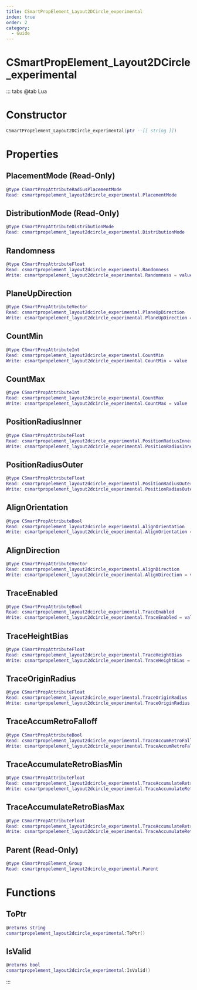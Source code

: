 ```yaml
---
title: CSmartPropElement_Layout2DCircle_experimental
index: true
order: 2
category:
  - Guide
---
```


# CSmartPropElement_Layout2DCircle_experimental

::: tabs
@tab Lua
# Constructor
```lua
CSmartPropElement_Layout2DCircle_experimental(ptr --[[ string ]])
```
# Properties
## PlacementMode (Read-Only)
```lua
@type CSmartPropAttributeRadiusPlacementMode
Read: csmartpropelement_layout2dcircle_experimental.PlacementMode
```
## DistributionMode (Read-Only)
```lua
@type CSmartPropAttributeDistributionMode
Read: csmartpropelement_layout2dcircle_experimental.DistributionMode
```
## Randomness 
```lua
@type CSmartPropAttributeFloat
Read: csmartpropelement_layout2dcircle_experimental.Randomness
Write: csmartpropelement_layout2dcircle_experimental.Randomness = value
```
## PlaneUpDirection 
```lua
@type CSmartPropAttributeVector
Read: csmartpropelement_layout2dcircle_experimental.PlaneUpDirection
Write: csmartpropelement_layout2dcircle_experimental.PlaneUpDirection = value
```
## CountMin 
```lua
@type CSmartPropAttributeInt
Read: csmartpropelement_layout2dcircle_experimental.CountMin
Write: csmartpropelement_layout2dcircle_experimental.CountMin = value
```
## CountMax 
```lua
@type CSmartPropAttributeInt
Read: csmartpropelement_layout2dcircle_experimental.CountMax
Write: csmartpropelement_layout2dcircle_experimental.CountMax = value
```
## PositionRadiusInner 
```lua
@type CSmartPropAttributeFloat
Read: csmartpropelement_layout2dcircle_experimental.PositionRadiusInner
Write: csmartpropelement_layout2dcircle_experimental.PositionRadiusInner = value
```
## PositionRadiusOuter 
```lua
@type CSmartPropAttributeFloat
Read: csmartpropelement_layout2dcircle_experimental.PositionRadiusOuter
Write: csmartpropelement_layout2dcircle_experimental.PositionRadiusOuter = value
```
## AlignOrientation 
```lua
@type CSmartPropAttributeBool
Read: csmartpropelement_layout2dcircle_experimental.AlignOrientation
Write: csmartpropelement_layout2dcircle_experimental.AlignOrientation = value
```
## AlignDirection 
```lua
@type CSmartPropAttributeVector
Read: csmartpropelement_layout2dcircle_experimental.AlignDirection
Write: csmartpropelement_layout2dcircle_experimental.AlignDirection = value
```
## TraceEnabled 
```lua
@type CSmartPropAttributeBool
Read: csmartpropelement_layout2dcircle_experimental.TraceEnabled
Write: csmartpropelement_layout2dcircle_experimental.TraceEnabled = value
```
## TraceHeightBias 
```lua
@type CSmartPropAttributeFloat
Read: csmartpropelement_layout2dcircle_experimental.TraceHeightBias
Write: csmartpropelement_layout2dcircle_experimental.TraceHeightBias = value
```
## TraceOriginRadius 
```lua
@type CSmartPropAttributeFloat
Read: csmartpropelement_layout2dcircle_experimental.TraceOriginRadius
Write: csmartpropelement_layout2dcircle_experimental.TraceOriginRadius = value
```
## TraceAccumRetroFalloff 
```lua
@type CSmartPropAttributeBool
Read: csmartpropelement_layout2dcircle_experimental.TraceAccumRetroFalloff
Write: csmartpropelement_layout2dcircle_experimental.TraceAccumRetroFalloff = value
```
## TraceAccumulateRetroBiasMin 
```lua
@type CSmartPropAttributeFloat
Read: csmartpropelement_layout2dcircle_experimental.TraceAccumulateRetroBiasMin
Write: csmartpropelement_layout2dcircle_experimental.TraceAccumulateRetroBiasMin = value
```
## TraceAccumulateRetroBiasMax 
```lua
@type CSmartPropAttributeFloat
Read: csmartpropelement_layout2dcircle_experimental.TraceAccumulateRetroBiasMax
Write: csmartpropelement_layout2dcircle_experimental.TraceAccumulateRetroBiasMax = value
```
## Parent (Read-Only)
```lua
@type CSmartPropElement_Group
Read: csmartpropelement_layout2dcircle_experimental.Parent
```
# Functions
## ToPtr
```lua
@returns string
csmartpropelement_layout2dcircle_experimental:ToPtr()
```
## IsValid
```lua
@returns bool
csmartpropelement_layout2dcircle_experimental:IsValid()
```

:::